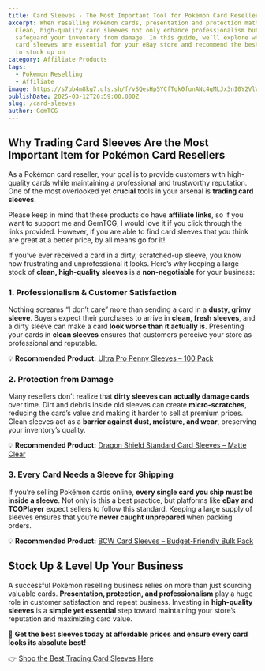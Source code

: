 ```yaml
---
title: Card Sleeves - The Most Important Tool for Pokémon Card Resellers
excerpt: When reselling Pokémon cards, presentation and protection matter.
  Clean, high-quality card sleeves not only enhance professionalism but also
  safeguard your inventory from damage. In this guide, we’ll explore why fresh
  card sleeves are essential for your eBay store and recommend the best options
  to stock up on
category: Affiliate Products
tags:
  - Pokemon Reselling
  - Affiliate
image: https://s7ub4m8kg7.ufs.sh/f/vSQesHp5YCfTqk0funANc4gMLJx3nI0Y2VlWS9zhZAvkDtdX
publishDate: 2025-03-12T20:59:00.000Z
slug: /card-sleeves
author: GemTCG
---
```

## Why Trading Card Sleeves Are the Most Important Item for Pokémon Card Resellers

As a Pokémon card reseller, your goal is to provide customers with high-quality cards while maintaining a professional and trustworthy reputation. One of the most overlooked yet **crucial** tools in your arsenal is **trading card sleeves**.

Please keep in mind that these products do have **affiliate links**, so if you want to support me and GemTCG, I would love it if you click through the links provided. However, if you are able to find card sleeves that you think are great at a better price, by all means go for it!

If you’ve ever received a card in a dirty, scratched-up sleeve, you know how frustrating and unprofessional it looks. Here’s why keeping a large stock of **clean, high-quality sleeves** is a **non-negotiable** for your business:

### 1. **Professionalism & Customer Satisfaction**

Nothing screams “I don’t care” more than sending a card in a **dusty, grimy sleeve**. Buyers expect their purchases to arrive in **clean, fresh sleeves**, and a dirty sleeve can make a card **look worse than it actually is**. Presenting your cards in **clean sleeves** ensures that customers perceive your store as professional and reputable.

💡 **Recommended Product:** [Ultra Pro Penny Sleeves – 100 Pack](https://ebay.us/ouoD19)

### 2. **Protection from Damage**

Many resellers don’t realize that **dirty sleeves can actually damage cards** over time. Dirt and debris inside old sleeves can create **micro-scratches**, reducing the card’s value and making it harder to sell at premium prices. Clean sleeves act as a **barrier against dust, moisture, and wear**, preserving your inventory’s quality.

💡 **Recommended Product:** [Dragon Shield Standard Card Sleeves – Matte Clear](https://amzn.to/4kO1qLy)

### 3. **Every Card Needs a Sleeve for Shipping**

If you’re selling Pokémon cards online, **every single card you ship must be inside a sleeve**. Not only is this a best practice, but platforms like **eBay and TCGPlayer** expect sellers to follow this standard. Keeping a large supply of sleeves ensures that you’re **never caught unprepared** when packing orders.

💡 **Recommended Product:** [BCW Card Sleeves – Budget-Friendly Bulk Pack](https://ebay.us/uKM94Q)

## Stock Up & Level Up Your Business

A successful Pokémon reselling business relies on more than just sourcing valuable cards. **Presentation, protection, and professionalism** play a huge role in customer satisfaction and repeat business. Investing in **high-quality sleeves** is a **simple yet essential** step toward maintaining your store’s reputation and maximizing card value.

🚀 **Get the best sleeves today at affordable prices and ensure every card looks its absolute best!**

👉 [Shop the Best Trading Card Sleeves Here](https://ebay.us/ouoD19)
